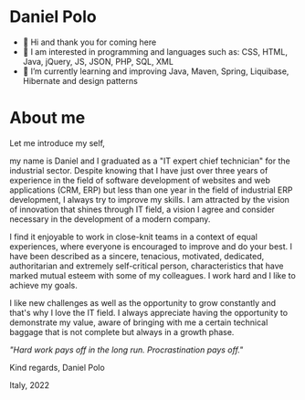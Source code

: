 # Daniel Polo
- 👋 Hi and thank you for coming here
- 👀 I am interested in programming and languages such as: CSS, HTML, Java, jQuery, JS, JSON, PHP, SQL, XML
- 🌱 I’m currently learning and improving Java, Maven, Spring, Liquibase, Hibernate and design patterns

# About me
Let me introduce my self, 

my name is Daniel and I graduated as a "IT expert chief technician" for the industrial sector. Despite knowing that I have just over three years
of experience in the field of software development of websites and web applications (CRM, ERP) but less than one year in the field of industrial ERP development, I always
try to improve my skills. I am attracted by the vision of innovation that shines through IT field, a vision I agree and consider necessary in the development of a modern
company.

I find it enjoyable to work in close-knit teams in a context of equal experiences, where everyone is encouraged to improve and do your best. I have been described
as a sincere, tenacious, motivated, dedicated, authoritarian and extremely self-critical person, characteristics that have marked mutual esteem with some of my 
colleagues. I work hard and I like to achieve my goals.

I like new challenges as well as the opportunity to grow constantly and that's why I love the IT field. I always appreciate having the opportunity to demonstrate my
value, aware of bringing with me a certain technical baggage that is not complete but always in a growth phase.

*"Hard work pays off in the long run. Procrastination pays off."*

Kind regards, Daniel Polo

Italy, 2022
